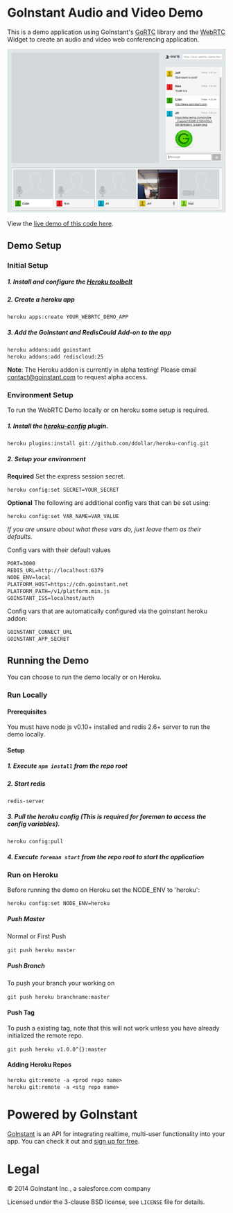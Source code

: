 # GoInstant Audio and Video Demo

This is a demo application using GoInstant's [GoRTC](https://developers.goinstant.com/v1/widgets/audio_and_video/gortc.html)
library and the [WebRTC](https://developers.goinstant.com/v1/widgets/audio_and_video/index.html)
Widget to create an audio and video web conferencing application.

![demo screenshot](./screenshot.png)

View the [live demo of this code here](http://webrtc.goinstant.com).

## Demo Setup

### Initial Setup

##### 1. Install and configure the [Heroku toolbelt](https://toolbelt.heroku.com)
##### 2. Create a heroku app

```
heroku apps:create YOUR_WEBRTC_DEMO_APP
```

##### 3. Add the GoInstant and RedisCould Add-on to the app

```
heroku addons:add goinstant
heroku addons:add rediscloud:25
```

**Note**: The Heroku addon is currently in alpha testing! Please email
[contact@goinstant.com](mailto:contact@goinstant.com) to request alpha access.

### Environment Setup

To run the WebRTC Demo locally or on heroku some setup is required.

##### 1. Install the [heroku-config](https://github.com/ddollar/heroku-config) plugin.

```
heroku plugins:install git://github.com/ddollar/heroku-config.git
```

##### 2. Setup your environment

**Required** Set the express session secret.

```
heroku config:set SECRET=YOUR_SECRET
```

**Optional** The following are additional config vars that can be set using:

```
heroku config:set VAR_NAME=VAR_VALUE
```

*If you are unsure about what these vars do, just leave them as their defaults.*

Config vars with their default values

```
PORT=3000
REDIS_URL=http://localhost:6379
NODE_ENV=local
PLATFORM_HOST=https://cdn.goinstant.net
PLATFORM_PATH=/v1/platform.min.js
GOINSTANT_ISS=localhost/auth
```

Config vars that are automatically configured via the goinstant heroku addon:

```
GOINSTANT_CONNECT_URL
GOINSTANT_APP_SECRET
```

## Running the Demo

You can choose to run the demo locally or on Heroku.

### Run Locally

#### Prerequisites

You must have node js v0.10+ installed and redis 2.6+ server to run the demo locally.

#### Setup

##### 1. Execute `npm install` from the repo root

##### 2. Start redis

```
redis-server
```

##### 3. Pull the heroku config (This is required for foreman to access the config variables).

```
heroku config:pull
```

##### 4. Execute `foreman start` from the repo root to start the application

### Run on Heroku

Before running the demo on Heroku set the NODE_ENV to 'heroku':

```
heroku config:set NODE_ENV=heroku
```

##### Push Master

Normal or First Push

`git push heroku master`

##### Push Branch

To push your branch your working on

`git push heroku branchname:master`

#### Push Tag

To push a existing tag, note that this will not work unless you have already initialized the remote repo.

`git push heroku v1.0.0^{}:master`

#### Adding Heroku Repos

```
heroku git:remote -a <prod repo name>
heroku git:remote -a <stg repo name>
```


# Powered by GoInstant

<a href="http://goinstant.com">GoInstant</a> is an API for integrating realtime, multi-user functionality into your app.
You can check it out and <a href="https://goinstant.com/signup">sign up for free</a>.

# Legal

&copy; 2014 GoInstant Inc., a salesforce.com company

Licensed under the 3-clause BSD license, see `LICENSE` file for details.
